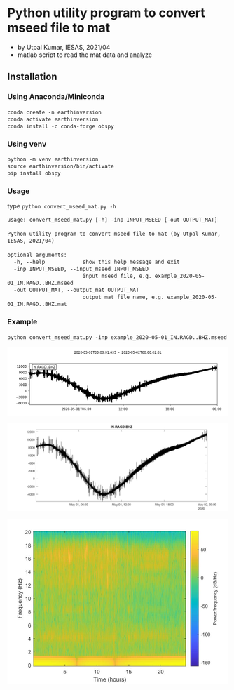 # Python utility program to convert mseed file to mat 
- by Utpal Kumar, IESAS, 2021/04
- matlab script to read the mat data and analyze

## Installation

### Using Anaconda/Miniconda
```
conda create -n earthinversion
conda activate earthinversion
conda install -c conda-forge obspy
```

### Using venv
```
python -m venv earthinversion
source earthinversion/bin/activate
pip install obspy
```

### Usage
type `python convert_mseed_mat.py -h`

```
usage: convert_mseed_mat.py [-h] -inp INPUT_MSEED [-out OUTPUT_MAT]

Python utility program to convert mseed file to mat (by Utpal Kumar, IESAS, 2021/04)

optional arguments:
  -h, --help            show this help message and exit
  -inp INPUT_MSEED, --input_mseed INPUT_MSEED
                        input mseed file, e.g. example_2020-05-01_IN.RAGD..BHZ.mseed
  -out OUTPUT_MAT, --output_mat OUTPUT_MAT
                        output mat file name, e.g. example_2020-05-01_IN.RAGD..BHZ.mat
```

### Example
```
python convert_mseed_mat.py -inp example_2020-05-01_IN.RAGD..BHZ.mseed
```

![Utility Program Plot using Obspy](docs/example_2020-05-01_IN.RAGD..BHZ.png)

![MATLAB time series plot](docs/example_2020-05-01_IN.RAGD..BHZ_ts.jpg)

![MATLAB spectrogram plot](docs/example_2020-05-01_IN.RAGD..BHZ_spectrogram.jpg)